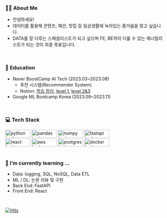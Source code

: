 ### 🏃‍♂️ About Me
- 안녕하세요!
- 데이터를 활용해 콘텐츠, 패션, 맛집 등 일상생활에 녹아있는 즐거움을 찾고 싶습니다.
- DATA를 잘 다루는 스페셜리스트가 되고 싶으며 FE, BE까지 다룰 수 있는 제너럴리스트가 되는 것이 최종 목표입니다.
<br>

### 📗 Education
- Naver BoostCamp AI Tech (2023.03~2023.08)
  - 추천 시스템(Recommender System)
  - Notion: [학습 정리](https://junwon2.notion.site/AI-Tech-5-f36b1efda95749438f5b4575417f3406?pvs=4), [level 1](https://junwon2.notion.site/63202df44d6241ee8f564d5e0cfb061a?pvs=4), [level 2&3](https://junwon2.notion.site/Style-Bible-c7ed35e917ac459aaf6ab12dcaa2718d?pvs=4)
- Google ML Bootcamp Korea (2023.09~2023.11)

<br>

### 💻 Tech Stack

  <p align="left">
      <img src ="https://img.shields.io/badge/python-3670A0?style=for-the-badge&logo=python&logoColor=ffdd54", alt="python badge" width=80px height=25px/>
    <img src="https://img.shields.io/badge/pandas-%23150458.svg?style=for-the-badge&logo=pandas&logoColor=white" alt="pandas badge" width=80px height=25px/>
      <img src="https://img.shields.io/badge/numpy-%23013243.svg?style=for-the-badge&logo=numpy&logoColor=white" alt="numpy badge" width=80px height=25px/>
      <img src = "https://img.shields.io/badge/FastAPI-005571?style=for-the-badge&logo=fastapi" alt ="fastapi badge" width=80px height=25px/>
    <br>
      <img src = "https://img.shields.io/badge/react-%2320232a.svg?style=for-the-badge&logo=react&logoColor=%2361DAFB" alt="react badge" width=80px height=25px/>
      <img src="https://img.shields.io/badge/AWS-%23FF9900.svg?style=for-the-badge&logo=amazon-aws&logoColor=white" alt='aws badge' width=80px height=25px/>
      <img src="https://img.shields.io/badge/postgres-%23316192.svg?style=for-the-badge&logo=postgresql&logoColor=white" alt='postgres badge' width=80px height=25px/>
      <img src="https://img.shields.io/badge/docker-%230db7ed.svg?style=for-the-badge&logo=docker&logoColor=white" alt='docker badge' width=80px height=25px/>
<br><br>

### 🌱 I’m currently learning ...
- Data: logging, SQL, NoSQL, Data ETL
- ML / DL: 논문 리뷰 및 구현
- Back End: FastAPI
- Front End: React

<br>

[![Hits](https://hits.seeyoufarm.com/api/count/incr/badge.svg?url=https%3A%2F%2Fgithub.com%2Fjunwon-0313)](https://hits.seeyoufarm.com)  

<!--
<a href="https://github.com/anuraghazra/github-readme-stats">
  <img height=150 align="center" src="https://github-readme-stats.vercel.app/api?username=junwon-0313" />
</a>
<a href="https://github.com/anuraghazra/convoychat">
  <img height=150 align="center" src="https://github-readme-stats.vercel.app/api/top-langs?username=junwon-0313&layout=compact&langs_count=8&card_width=320" />
</a>
-->
